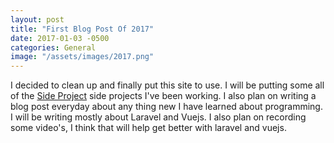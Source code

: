 ```yaml
---
layout: post
title: "First Blog Post Of 2017"
date: 2017-01-03 -0500
categories: General
image: "/assets/images/2017.png"
---
```

I decided to clean up and finally put this site to use.  I will be putting some all of the [Side Project][36273d97] side  projects I've been working.  I also plan on writing a blog post everyday about any thing new  I have learned about programming.  I will be writing mostly about Laravel and Vuejs.  I also plan on recording some video's,  I think that will help get better with laravel and vuejs.

  [36273d97]: /projects "Kim L. Fraser Side projects"
